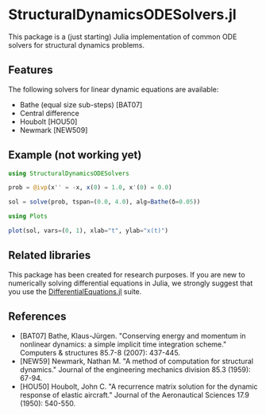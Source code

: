 # StructuralDynamicsODESolvers.jl

This package is a (just starting) Julia implementation of common ODE solvers for
structural dynamics problems.

## Features

The following solvers for linear dynamic equations are available:

- Bathe (equal size sub-steps) [BAT07]
- Central difference
- Houbolt [HOU50] 
- Newmark [NEW509]

## Example (not working yet)

```julia
using StructuralDynamicsODESolvers

prob = @ivp(x'' = -x, x(0) = 1.0, x'(0) = 0.0)

sol = solve(prob, tspan=(0.0, 4.0), alg=Bathe(δ=0.05))

using Plots

plot(sol, vars=(0, 1), xlab="t", ylab="x(t)")
```

## Related libraries

This package has been created for research purposes. If you are new to numerically solving differential equations in Julia, we strongly suggest that you use the [DifferentialEquations.jl](https://diffeq.sciml.ai/dev/) suite. 

## References


- [BAT07] Bathe, Klaus-Jürgen. "Conserving energy and momentum in nonlinear dynamics: a simple implicit time integration scheme." Computers & structures 85.7-8 (2007): 437-445.
- [NEW59] Newmark, Nathan M. "A method of computation for structural dynamics." Journal of the engineering mechanics division 85.3 (1959): 67-94.
- [HOU50] Houbolt, John C. "A recurrence matrix solution for the dynamic response of elastic aircraft." Journal of the Aeronautical Sciences 17.9 (1950): 540-550.
